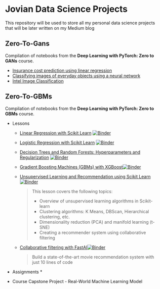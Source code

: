 # Jovian Data Science Projects
This repository will be used to store all my personal data science projects that will be later written on my Medium blog

## Zero-To-Gans
Compilation of notebooks from the **Deep Learning with PyTorch: Zero to GANs** course.
* [Insurance cost prediction using linear regression](https://github.com/jcawesome/jcds-jovian-projects/blob/main/notebooks/insurance-linear-regression)
* [Classifying images of everyday objects using a neural network](https://github.com/jcawesome/jcds-jovian-projects/tree/main/notebooks/cifar10-feedforward)
* [Intel Image Classification](https://github.com/jcawesome/jcds-jovian-projects/tree/main/notebooks/landscape-classification-zerotogans-project#landscape-image-classification-using-convolutional-neural-networks) 

## Zero-To-GBMs
Compilation of notebooks from the **Deep Learning with PyTorch: Zero to GBMs** course.
* Lessons
  * [Linear Regression with Scikit Learn](https://github.com/jcawesome/jcds-jovian-projects/tree/main/notebooks/Zero-To-GBMs/01_Lessons/python-sklearn-linear-regression-v-1) [![Binder](https://mybinder.org/badge_logo.svg)](https://mybinder.org/v2/gh/jcawesome/jcds-jovian-projects/HEAD?labpath=notebooks%2FZero-To-GBMs%2F01_Lessons%2Fpython-sklearn-linear-regression-v-1%2Fpython-sklearn-linear-regression.ipynb)
  * [Logistic Regression with Scikit Learn](https://github.com/jcawesome/jcds-jovian-projects/tree/main/notebooks/Zero-To-GBMs/01_Lessons/python-sklearn-logistic-regression-v-1) [![Binder](https://mybinder.org/badge_logo.svg)](https://mybinder.org/v2/gh/jcawesome/jcds-jovian-projects/HEAD?labpath=notebooks%2FZero-To-GBMs%2F01_Lessons%2Fpython-sklearn-logistic-regression-v-1%2Fpython-sklearn-logistic-regression.ipynb)
  * [Decision Trees and Random Forests: Hyperparameters and Regularization](https://github.com/jcawesome/jcds-jovian-projects/tree/main/notebooks/Zero-To-GBMs/01_Lessons/sklearn-decision-trees-random-forests-v-39) [![Binder](https://mybinder.org/badge_logo.svg)](https://mybinder.org/v2/gh/jcawesome/jcds-jovian-projects/HEAD?labpath=notebooks%2FZero-To-GBMs%2F01_Lessons%2Fsklearn-decision-trees-random-forests-v-39%2Fsklearn-decision-trees-random-forests.ipynb)
  * [Gradient Boosting Machines (GBMs) with XGBoost](https://github.com/jcawesome/jcds-jovian-projects/tree/main/notebooks/Zero-To-GBMs/01_Lessons/python-gradient-boosting-machines-v-26)[![Binder](https://mybinder.org/badge_logo.svg)](https://mybinder.org/v2/gh/jcawesome/jcds-jovian-projects/HEAD?labpath=notebooks%2FZero-To-GBMs%2F01_Lessons%2Fpython-gradient-boosting-machines-v-26%2Fpython-gradient-boosting-machines.ipynb)
  * [Unsupervised Learning and Recommendation using Scikit Learn](https://github.com/jcawesome/jcds-jovian-projects/tree/main/notebooks/Zero-To-GBMs/01_Lessons/sklearn-unsupervised-learning-v-12)[![Binder](https://mybinder.org/badge_logo.svg)](https://mybinder.org/v2/gh/jcawesome/jcds-jovian-projects/HEAD?labpath=notebooks%2FZero-To-GBMs%2F01_Lessons%2Fsklearn-unsupervised-learning-v-12%2Fsklearn-unsupervised-learning.ipynb)
      > This lesson covers the following topics:
      > * Overview of unsupervised learning algorithms in Scikit-learn
      > * Clustering algorithms: K Means, DBScan, Hierarchical clustering, etc.
      > * Dimensionality reduction (PCA) and manifold learning (t-SNE)
      > * Creating a recommender system using collaborative filtering

  * [Collaborative filtering with FastAI](https://github.com/jcawesome/jcds-jovian-projects/tree/main/notebooks/Zero-To-GBMs/01_Lessons/movielens-fastai-v-26)[![Binder](https://mybinder.org/badge_logo.svg)](https://mybinder.org/v2/gh/jcawesome/jcds-jovian-projects/HEAD?labpath=notebooks%2FZero-To-GBMs%2F01_Lessons%2Fmovielens-fastai-v-26%2Fmovielens-fastai.ipynb)
      > Build a state-of-the-art movie recommendation system with just 10 lines of code

* Assignments
  *

* Course Capstone Project - Real-World Machine Learning Model
